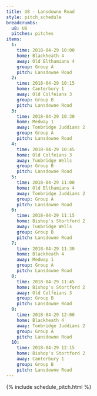 ```yaml
---
title: U8 - Lansdowne Road
style: pitch_schedule
breadcrumbs:
  u8: U8
  pitches: pitches
items:
  1:
    time: 2018-04-29 10:00
    home: Blackheath 4
    away: Old Elthamians 4
    group: Group A
    pitch: Lansdowne Road
  2:
    time: 2018-04-29 10:15
    home: Canterbury 1
    away: Old Colfeians 3
    group: Group B
    pitch: Lansdowne Road
  3:
    time: 2018-04-29 10:30
    home: Medway 1
    away: Tonbridge Juddians 2
    group: Group A
    pitch: Lansdowne Road
  4:
    time: 2018-04-29 10:45
    home: Old Colfeians 3
    away: Tunbridge Wells
    group: Group B
    pitch: Lansdowne Road
  5:
    time: 2018-04-29 11:00
    home: Old Elthamians 4
    away: Tonbridge Juddians 2
    group: Group A
    pitch: Lansdowne Road
  6:
    time: 2018-04-29 11:15
    home: Bishop's Stortford 2
    away: Tunbridge Wells
    group: Group B
    pitch: Lansdowne Road
  7:
    time: 2018-04-29 11:30
    home: Blackheath 4
    away: Medway 1
    group: Group A
    pitch: Lansdowne Road
  8:
    time: 2018-04-29 11:45
    home: Bishop's Stortford 2
    away: Old Colfeians 3
    group: Group B
    pitch: Lansdowne Road
  9:
    time: 2018-04-29 12:00
    home: Blackheath 4
    away: Tonbridge Juddians 2
    group: Group A
    pitch: Lansdowne Road
  10:
    time: 2018-04-29 12:15
    home: Bishop's Stortford 2
    away: Canterbury 1
    group: Group B
    pitch: Lansdowne Road
---
```


{% include schedule_pitch.html %}

